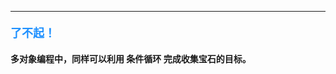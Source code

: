 ----------

#### <font color=#1E90FF size=4>**了不起！**</font>



#### 多对象编程中，同样可以利用 **条件循环** 完成收集宝石的目标。